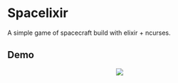 # Spacelixir
A simple game of spacecraft build with elixir + ncurses.

Demo
----
<p align="center">
  <img src="https://j.gifs.com/Jy6xV2.gif">
</p>
